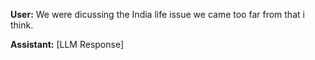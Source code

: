 **User:**
We were dicussing the India life issue we came too far from that i think. 

**Assistant:**
[LLM Response]

